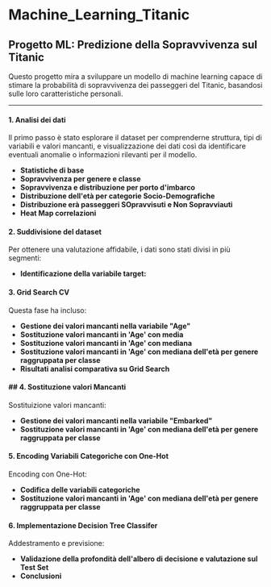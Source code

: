 # Machine_Learning_Titanic

## Progetto ML: Predizione della Sopravvivenza sul Titanic

Questo progetto mira a sviluppare un modello di machine learning capace di stimare la probabilità di sopravvivenza dei passeggeri del Titanic, basandosi sulle loro caratteristiche personali.

---

#### 1. Analisi dei dati
Il primo passo è stato esplorare il dataset per comprenderne struttura, tipi di variabili e valori mancanti, e visualizzazione dei dati così da identificare eventuali anomalie o informazioni rilevanti per il modello.
- **Statistiche di base**
- **Sopravvivenza per genere e classe**
- **Sopravvivenza e distribuzione per porto d'imbarco**
- **Distribuzione dell'età per categorie Socio-Demografiche**
- **Distribuzione erà passeggeri SOpravvisuti e Non Sopravviauti**
- **Heat Map correlazioni**

#### 2. Suddivisione del dataset
Per ottenere una valutazione affidabile, i dati sono stati divisi in più segmenti:
- **Identificazione della variabile target:**
  
#### 3. Grid Search CV
Questa fase ha incluso:
- **Gestione dei valori mancanti nella variabile "Age"**
- **Sostituzione valori mancanti in 'Age' con media**
- **Sostituzione valori mancanti in 'Age' con mediana**
- **Sostituzione valori mancanti in 'Age' con mediana dell'età per genere raggruppata per classe**
- **Risultati analisi comparativa su Grid Search**

#### ## 4. Sostituzione valori Mancanti
Sostituizione valori mancanti:
- **Gestione dei valori mancanti nella variabile "Embarked"**
- **Sostituzione valori mancanti in 'Age' con mediana dell'età per genere raggruppata per classe**

#### 5. Encoding Variabili Categoriche con One-Hot
Encoding con One-Hot:
- **Codifica delle variabili categoriche**
- **Sostituzione valori mancanti in 'Age' con mediana dell'età per genere raggruppata per classe**

#### 6. Implementazione Decision Tree Classifer
Addestramento e previsione:
- **Validazione della profondità dell'albero di decisione e valutazione sul Test Set**
- **Conclusioni**
